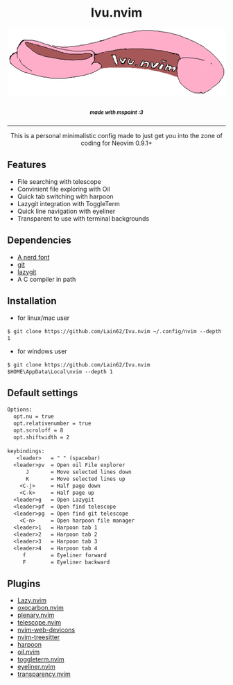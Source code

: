 <h1 align="center"> Ivu.nvim </h1>
<p align="center"><img src="./pictures/Logo.png"></p>
<h5 align="center"><sub>made with mspaint :3</sub></h5>

---

<p align="center">This is a personal minimalistic config made to just get you into the zone of coding  
for Neovim 0.9.1+ </p> 
<h2>Features </h2>
<ul>
  <li>File searching with telescope</li>
  <li>Convinient file exploring with Oil</li>
  <li>Quick tab switching with harpoon</li>
  <li>Lazygit integration with ToggleTerm</li>
  <li>Quick line navigation with eyeliner</li>
  <li>Transparent to use with terminal backgrounds</li>
</ul>

## **Dependencies**
- [A nerd font](https://www.nerdfonts.com/)
- [git](https://git-scm.com/)
- [lazygit](https://github.com/jesseduffield/lazygit)
- A C compiler in path


## **Installation**
- for linux/mac user  
```
$ git clone https://github.com/Lain62/Ivu.nvim ~/.config/nvim --depth 1
```
   
- for windows user
```
$ git clone https://github.com/Lain62/Ivu.nvim $HOME\AppData\Local\nvim --depth 1
```

## **Default settings**
```
Options:
  opt.nu = true
  opt.relativenumber = true
  opt.scroloff = 8
  opt.shiftwidth = 2

keybindings:
   <leader>   = " " (spacebar)
  <leader>pv  = Open oil File explorer
      J       = Move selected lines down
      K       = Move selected lines up
    <C-j>     = Half page down
    <C-k>     = Half page up
  <leader>g   = Open Lazygit
  <leader>pf  = Open find telescope
  <leader>pg  = Open find git telescope
    <C-n>     = Open harpoon file manager
  <leader>1   = Harpoon tab 1
  <leader>2   = Harpoon tab 2
  <leader>3   = Harpoon tab 3
  <leader>4   = Harpoon tab 4
     f        = Eyeliner forward
     F        = Eyeliner backward
```

## **Plugins**
- [Lazy.nvim](https://github.com/folke/lazy.nvim)
- [oxocarbon.nvim](https://github.com/nyoom-engineering/oxocarbon.nvim)
- [plenary.nvim](https://github.com/nvim-lua/plenary.nvim)
- [telescope.nvim](https://github.com/nvim-telescope/telescope.nvim)
- [nvim-web-devicons](https://github.com/nvim-tree/nvim-web-devicons)
- [nvim-treesitter](https://github.com/nvim-treesitter/nvim-treesitter)
- [harpoon](https://github.com/ThePrimeagen/harpoon)
- [oil.nvim](https://github.com/stevearc/oil.nvim)
- [toggleterm.nvim](https://github.com/akinsho/toggleterm.nvim) 
- [eyeliner.nvim](https://github.com/jinh0/eyeliner.nvim)
- [transparency.nvim](https://github.com/xiyaowong/transparent.nvim)
